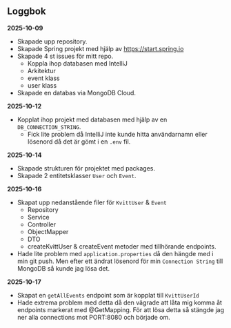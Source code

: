 ## Loggbok

<!-- ## User Stories
- Som användare vill jag kunna logga in för att få ett helikopterperspektiv gällande min ekonomi.
- Som användare vill jag kunna lägga in utgifter/inkomster för att se om jag är kvitt med mig själv.
 -->


**2025-10-09**
- Skapade upp repository.
- Skapade Spring projekt med hjälp av https://start.spring.io
- Skapade 4 st issues för mitt repo.
  - Koppla ihop databasen med IntelliJ
  - Arkitektur
  - event klass
  - user klass
- Skapade en databas via MongoDB Cloud.

**2025-10-12**
- Kopplat ihop projekt med databasen med hjälp av en ``DB_CONNECTION_STRING``.
  - Fick lite problem då IntelliJ inte kunde hitta användarnamn eller lösenord då det är gömt i en ``.env`` fil.

**2025-10-14**
- Skapade strukturen för projektet med packages.
- Skapade 2 entitetsklasser ``User`` och `Event`.

**2025-10-16**
- Skapat upp nedanstående filer för `KvittUser` & `Event`
  - Repository
  - Service
  - Controller
  - ObjectMapper
  - DTO
  - createKvittUser & createEvent metoder med tillhörande endpoints.
- Hade lite problem med ``application.properties`` då den hängde med i min git push. Men efter ett ändrat lösenord för min ``Connection String`` till MongoDB så kunde jag lösa det.

**2025-10-17**
- Skapat en ```getAllEvents``` endpoint som är kopplat till ``KvittUserId``
- Hade extrema problem med detta då den vägrade att låta mig komma åt endpoints markerat med @GetMapping. För att lösa detta så stängde jag ner alla connections mot PORT:8080 och började om.
